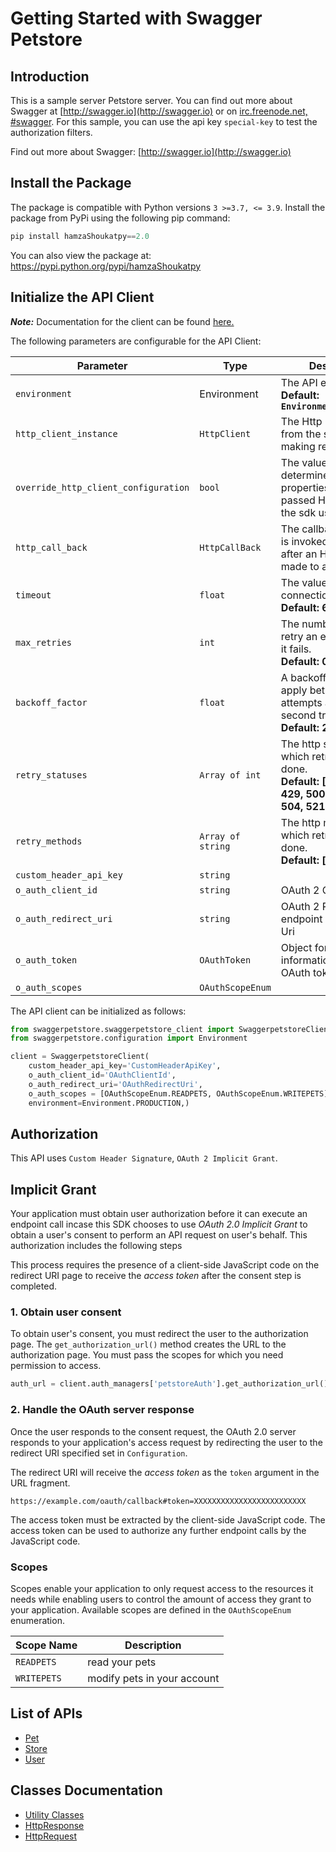 
# Getting Started with Swagger Petstore

## Introduction

This is a sample server Petstore server.  You can find out more about Swagger at [http://swagger.io](http://swagger.io) or on [irc.freenode.net, #swagger](http://swagger.io/irc/).  For this sample, you can use the api key `special-key` to test the authorization filters.

Find out more about Swagger: [http://swagger.io](http://swagger.io)

## Install the Package

The package is compatible with Python versions `3 >=3.7, <= 3.9`.
Install the package from PyPi using the following pip command:

```python
pip install hamzaShoukatpy==2.0
```

You can also view the package at:
https://pypi.python.org/pypi/hamzaShoukatpy

## Initialize the API Client

**_Note:_** Documentation for the client can be found [here.](doc/client.md)

The following parameters are configurable for the API Client:

| Parameter | Type | Description |
|  --- | --- | --- |
| `environment` | Environment | The API environment. <br> **Default: `Environment.PRODUCTION`** |
| `http_client_instance` | `HttpClient` | The Http Client passed from the sdk user for making requests |
| `override_http_client_configuration` | `bool` | The value which determines to override properties of the passed Http Client from the sdk user |
| `http_call_back` | `HttpCallBack` | The callback value that is invoked before and after an HTTP call is made to an endpoint |
| `timeout` | `float` | The value to use for connection timeout. <br> **Default: 60** |
| `max_retries` | `int` | The number of times to retry an endpoint call if it fails. <br> **Default: 0** |
| `backoff_factor` | `float` | A backoff factor to apply between attempts after the second try. <br> **Default: 2** |
| `retry_statuses` | `Array of int` | The http statuses on which retry is to be done. <br> **Default: [408, 413, 429, 500, 502, 503, 504, 521, 522, 524]** |
| `retry_methods` | `Array of string` | The http methods on which retry is to be done. <br> **Default: ['GET', 'PUT']** |
| `custom_header_api_key` | `string` |  |
| `o_auth_client_id` | `string` | OAuth 2 Client ID |
| `o_auth_redirect_uri` | `string` | OAuth 2 Redirection endpoint or Callback Uri |
| `o_auth_token` | `OAuthToken` | Object for storing information about the OAuth token |
| `o_auth_scopes` | `OAuthScopeEnum` |  |

The API client can be initialized as follows:

```python
from swaggerpetstore.swaggerpetstore_client import SwaggerpetstoreClient
from swaggerpetstore.configuration import Environment

client = SwaggerpetstoreClient(
    custom_header_api_key='CustomHeaderApiKey',
    o_auth_client_id='OAuthClientId',
    o_auth_redirect_uri='OAuthRedirectUri',
    o_auth_scopes = [OAuthScopeEnum.READPETS, OAuthScopeEnum.WRITEPETS],
    environment=Environment.PRODUCTION,)
```

## Authorization

This API uses `Custom Header Signature`, `OAuth 2 Implicit Grant`.

## Implicit Grant

Your application must obtain user authorization before it can execute an endpoint call incase this SDK chooses to use *OAuth 2.0 Implicit Grant* to obtain a user's consent to perform an API request on user's behalf. This authorization includes the following steps

This process requires the presence of a client-side JavaScript code on the redirect URI page to receive the *access token* after the consent step is completed.

### 1. Obtain user consent

To obtain user's consent, you must redirect the user to the authorization page. The `get_authorization_url()` method creates the URL to the authorization page. You must pass the scopes for which you need permission to access.

```python
auth_url = client.auth_managers['petstoreAuth'].get_authorization_url()
```

### 2. Handle the OAuth server response

Once the user responds to the consent request, the OAuth 2.0 server responds to your application's access request by redirecting the user to the redirect URI specified set in `Configuration`.

The redirect URI will receive the *access token* as the `token` argument in the URL fragment.

```
https://example.com/oauth/callback#token=XXXXXXXXXXXXXXXXXXXXXXXXX
```

The access token must be extracted by the client-side JavaScript code. The access token can be used to authorize any further endpoint calls by the JavaScript code.

### Scopes

Scopes enable your application to only request access to the resources it needs while enabling users to control the amount of access they grant to your application. Available scopes are defined in the `OAuthScopeEnum` enumeration.

| Scope Name | Description |
|  --- | --- |
| `READPETS` | read your pets |
| `WRITEPETS` | modify pets in your account |

## List of APIs

* [Pet](doc/controllers/pet.md)
* [Store](doc/controllers/store.md)
* [User](doc/controllers/user.md)

## Classes Documentation

* [Utility Classes](doc/utility-classes.md)
* [HttpResponse](doc/http-response.md)
* [HttpRequest](doc/http-request.md)

